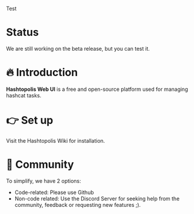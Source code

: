 Test
# Status
We are still working on the beta release, but you can test it.

# 🔥 Introduction

**Hashtopolis Web UI** is a free and open-source platform used for managing hashcat tasks.

# 👉 Set up

Visit the Hashtopolis Wiki for installation.

# 📖 Community

To simplify, we have 2 options:
* Code-related: Please use Github
* Non-code related: Use the Discord Server for seeking help from the community, feedback or requesting new features ;).
